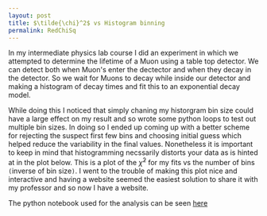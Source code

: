 ```yaml
---
layout: post
title: $\tilde{\chi}^2$ vs Histogram binning
permalink: RedChiSq
---
```


In my intermediate physics lab course I did an experiment in which we attempted to determine the lifetime of a Muon using a table top detector. We can detect both when Muon's enter the dectector and when they decay in the detector. So we wait for Muons to decay while inside our detector and making a histogram of decay times and fit this to an exponential decay model. 


While doing this I noticed that simply chaning my historgram bin size could have a large effect on my result and so wrote some python loops to test out multiple bin sizes. In doing so I ended up coming up with a better scheme for rejecting the suspect first few bins and choosing initial guess which helped reduce the variability in the final values. Nonetheless it is important to keep in mind that histogramming necssarily distorts your data as is hinted at in the plot below. This is a plot of the $\tilde{\chi}^2$ for my fits vs the number of bins `(`inverse of bin size`)`. I went to the trouble of making this plot nice and interactive and having a website seemed the easiest solution to share it with my professor and so now I have a website.  

The python notebook used for the analysis can be seen [here](/assets/files/Muon_Analysis.html)

<link
    href="http://cdn.pydata.org/bokeh/release/bokeh-0.10.0.min.css"
    rel="stylesheet" type="text/css">
    
<script src="http://cdn.pydata.org/bokeh/release/bokeh-0.10.0.min.js"></script>
<script type="text/javascript">
                 Bokeh.$(function() {
                 var all_models = [{"type": "Grid", "attributes": {"doc": "c4ad9999-1f37-4aef-939d-8ae4d0ccb175", "dimension": 0, "ticker": {"type": "BasicTicker", "id": "f966a68c-2a48-4de2-9055-d745ec2182d7"}, "plot": {"type": "Plot", "id": "25a35608-0709-4976-ad05-44312ebbe954"}, "grid_line_width": {"value": 1}, "grid_line_color": {"value": "white"}, "id": "6fe2ae0f-e7ff-439c-92b4-9e7e8a9f6d6d", "tags": []}, "id": "6fe2ae0f-e7ff-439c-92b4-9e7e8a9f6d6d"}, {"type": "ToolEvents", "attributes": {"tags": [], "geometries": [], "doc": "c4ad9999-1f37-4aef-939d-8ae4d0ccb175", "id": "56cf1a70-4b53-4ddd-81e5-f9704fee8cf8"}, "id": "56cf1a70-4b53-4ddd-81e5-f9704fee8cf8"}, {"type": "PlotContext", "attributes": {"tags": [], "children": [{"type": "Plot", "id": "25a35608-0709-4976-ad05-44312ebbe954"}], "doc": "c4ad9999-1f37-4aef-939d-8ae4d0ccb175", "id": "66878439-40e0-4541-aa46-da3436d88fc9"}, "id": "66878439-40e0-4541-aa46-da3436d88fc9"}, {"type": "GlyphRenderer", "attributes": {"nonselection_glyph": null, "selection_glyph": null, "glyph": {"type": "X", "id": "740d505d-b113-4aa9-af2c-ecc589d5da04"}, "tags": [], "doc": "c4ad9999-1f37-4aef-939d-8ae4d0ccb175", "data_source": {"type": "ColumnDataSource", "id": "99879399-5424-4db5-ac64-c77dbfe16194"}, "id": "802230a7-d2b4-443a-a832-ef0c33b1b13f"}, "id": "802230a7-d2b4-443a-a832-ef0c33b1b13f"}, {"type": "Grid", "attributes": {"doc": "c4ad9999-1f37-4aef-939d-8ae4d0ccb175", "dimension": 1, "ticker": {"type": "BasicTicker", "id": "cace7a4d-e396-4967-b789-810f9410e3cf"}, "plot": {"type": "Plot", "id": "25a35608-0709-4976-ad05-44312ebbe954"}, "grid_line_width": {"value": 1}, "grid_line_color": {"value": "white"}, "id": "d9f1d7f4-88a1-4e63-ae02-f03228eb335b", "tags": []}, "id": "d9f1d7f4-88a1-4e63-ae02-f03228eb335b"}, {"type": "BasicTickFormatter", "attributes": {"doc": "c4ad9999-1f37-4aef-939d-8ae4d0ccb175", "id": "947a3938-0afc-481a-8d27-7bb74de8fade", "tags": []}, "id": "947a3938-0afc-481a-8d27-7bb74de8fade"}, {"type": "BasicTickFormatter", "attributes": {"doc": "c4ad9999-1f37-4aef-939d-8ae4d0ccb175", "id": "4761e9a1-42c8-42aa-8556-b08938f041bf", "tags": []}, "id": "4761e9a1-42c8-42aa-8556-b08938f041bf"}, {"type": "GlyphRenderer", "attributes": {"nonselection_glyph": null, "selection_glyph": null, "glyph": {"type": "Circle", "id": "8a67b7f7-f5f4-44f7-a66b-0cc5643e94e2"}, "tags": [], "doc": "c4ad9999-1f37-4aef-939d-8ae4d0ccb175", "data_source": {"type": "ColumnDataSource", "id": "115c60fe-93a1-40d6-acad-714bc78c0b6d"}, "id": "d58ef2c1-317f-47b6-acae-49697b70c2d9"}, "id": "d58ef2c1-317f-47b6-acae-49697b70c2d9"}, {"type": "DataRange1d", "attributes": {"callback": null, "tags": [], "renderers": [], "names": [], "doc": "c4ad9999-1f37-4aef-939d-8ae4d0ccb175", "id": "ac485abc-14b0-4aec-a378-beedfd02e690"}, "id": "ac485abc-14b0-4aec-a378-beedfd02e690"}, {"type": "BasicTicker", "attributes": {"mantissas": [2, 5, 10], "tags": [], "doc": "c4ad9999-1f37-4aef-939d-8ae4d0ccb175", "id": "cace7a4d-e396-4967-b789-810f9410e3cf"}, "id": "cace7a4d-e396-4967-b789-810f9410e3cf"}, {"type": "BoxZoomTool", "attributes": {"tags": [], "plot": {"type": "Plot", "id": "25a35608-0709-4976-ad05-44312ebbe954"}, "doc": "c4ad9999-1f37-4aef-939d-8ae4d0ccb175", "dimensions": ["width", "height"], "id": "452b662c-24f9-47e2-81bd-da71a38a128b"}, "id": "452b662c-24f9-47e2-81bd-da71a38a128b"}, {"type": "DataRange1d", "attributes": {"callback": null, "tags": [], "renderers": [], "names": [], "doc": "c4ad9999-1f37-4aef-939d-8ae4d0ccb175", "id": "5667730b-2c22-4e64-8f9f-34bfaf048908"}, "id": "5667730b-2c22-4e64-8f9f-34bfaf048908"}, {"type": "LinearAxis", "attributes": {"axis_label_text_font_size": {"value": "11.000000pt"}, "ticker": {"type": "BasicTicker", "id": "cace7a4d-e396-4967-b789-810f9410e3cf"}, "axis_label_text_font": "sans-serif", "id": "2d58bcd5-a525-45c2-b289-0e9642d1d91d", "axis_label": "Reduced ChiSq", "major_label_text_font": "sans-serif", "plot": {"type": "Plot", "id": "25a35608-0709-4976-ad05-44312ebbe954"}, "doc": "c4ad9999-1f37-4aef-939d-8ae4d0ccb175", "formatter": {"type": "BasicTickFormatter", "id": "4761e9a1-42c8-42aa-8556-b08938f041bf"}, "axis_label_text_font_style": "normal", "major_label_text_font_style": "normal", "major_label_text_font_size": {"value": "10.000000pt"}, "tags": []}, "id": "2d58bcd5-a525-45c2-b289-0e9642d1d91d"}, {"type": "HelpTool", "attributes": {"tags": [], "plot": {"type": "Plot", "id": "25a35608-0709-4976-ad05-44312ebbe954"}, "doc": "c4ad9999-1f37-4aef-939d-8ae4d0ccb175", "id": "54e5aa48-7813-4773-92e7-7ecf8d1e40bd"}, "id": "54e5aa48-7813-4773-92e7-7ecf8d1e40bd"}, {"type": "ColumnDataSource", "attributes": {"doc": "c4ad9999-1f37-4aef-939d-8ae4d0ccb175", "column_names": ["Series 0", "Series 1"], "data": {"Series 0": [10.0, 11.0, 12.0, 13.0, 14.0, 15.0, 16.0, 17.0, 18.0, 19.0, 20.0, 21.0, 22.0, 23.0, 24.0, 25.0, 26.0, 27.0, 28.0, 29.0, 30.0, 31.0, 32.0, 33.0, 34.0, 35.0, 36.0, 37.0, 38.0, 39.0, 40.0, 41.0, 42.0, 43.0, 44.0, 45.0, 46.0, 47.0, 48.0, 49.0, 50.0, 51.0, 52.0, 53.0, 54.0, 55.0, 56.0, 57.0, 58.0, 59.0, 60.0, 61.0, 62.0, 63.0, 64.0, 65.0, 66.0, 67.0, 68.0, 69.0, 70.0, 71.0, 72.0, 73.0, 74.0, 75.0, 76.0, 77.0, 78.0, 79.0, 80.0, 81.0, 82.0, 83.0, 84.0, 85.0, 86.0, 87.0, 88.0, 89.0, 90.0, 91.0, 92.0, 93.0, 94.0, 95.0, 96.0, 97.0, 98.0, 99.0, 100.0, 101.0, 102.0, 103.0, 104.0, 105.0, 106.0, 107.0, 108.0, 109.0, 110.0, 111.0, 112.0, 113.0, 114.0, 115.0, 116.0, 117.0, 118.0, 119.0, 120.0, 121.0, 122.0, 123.0, 124.0, 125.0, 126.0, 127.0, 128.0, 129.0, 130.0, 131.0, 132.0, 133.0, 134.0, 135.0, 136.0, 137.0, 138.0, 139.0, 140.0, 141.0, 142.0, 143.0, 144.0, 145.0, 146.0, 147.0, 148.0, 149.0, 150.0, 151.0, 152.0, 153.0, 154.0, 155.0, 156.0, 157.0, 158.0, 159.0, 160.0, 161.0, 162.0, 163.0, 164.0, 165.0, 166.0, 167.0, 168.0, 169.0, 170.0, 171.0, 172.0, 173.0, 174.0, 175.0, 176.0, 177.0, 178.0, 179.0, 180.0, 181.0, 182.0, 183.0, 184.0, 185.0, 186.0, 187.0, 188.0, 189.0, 190.0, 191.0, 192.0, 193.0, 194.0, 195.0, 196.0, 197.0, 198.0, 199.0], "Series 1": [0.6707162899434128, 0.6420911553362976, 1.0072989698972563, 0.46521783096327457, 1.214144560803673, 0.24435832371238544, 0.6486158461415154, 0.4904201786800336, 0.7373861865072528, 0.8183766703822786, 0.5034992751569503, 0.7026246852006961, 0.4583349978452418, 0.3926965241335245, 0.7106952786322788, 0.6066729776858347, 0.7140055403796272, 0.3629286963292504, 0.8917167650785024, 0.7548963703535514, 0.4906106178308163, 0.6167756332682514, 0.4866785790305167, 0.6493535568608262, 0.41106732993739287, 0.7048912324374853, 0.6132631661923358, 0.5858454859416532, 0.7390909861673558, 0.488668453423405, 0.5368847116094584, 0.7072774126744226, 0.6743416302936872, 0.6276533278026556, 0.5878580543803562, 0.664890641427225, 0.5754482771994989, 0.7419459947638409, 0.6689625673075906, 0.7378287641912524, 0.8272204776063424, 0.60997118045647, 0.6461816940711882, 0.6568817253275057, 0.874336495095926, 0.7102636740645774, 0.8528174133913162, 0.7599748417469064, 0.7036151515244143, 0.8069166692284208, 0.8154686616769306, 0.7452586878775274, 0.8557911937960145, 0.6210413087173489, 1.2190666624009965, 0.5599294149729985, 0.9136322775218562, 0.7099471175142563, 0.7266300595258164, 0.7967950556512394, 1.0127020457093772, 0.7524766476617026, 0.7060890498418311, 0.7714856250318644, 1.0451421223323007, 0.7299493153156438, 0.9238136794451626, 0.7459242811324331, 0.8531583090704791, 0.7855176820396604, 0.9656784354345997, 0.8384373375784601, 0.9902950049365933, 0.8842357770656699, 0.8239488415268446, 1.0294536494512063, 0.9361369497755252, 1.0450722555967709, 1.1563330625732415, 0.6203708816437019, 0.9135024476225296, 0.7730875924688377, 0.9886392890443175, 1.0271209367867415, 0.9196559642604655, 0.9949010252171251, 0.9628817337223756, 1.0469561267968335, 0.9612605018784581, 0.795835377057134, 0.8191250620883993, 0.808626767461526, 1.0262500276048478, 0.7162303081372736, 0.8227084700453906, 1.1427294405304977, 0.9576876616508507, 1.2794397879761878, 0.9264244458114683, 0.9162384448744382, 0.8642075743504682, 0.8358269766642258, 1.015788535971304, 1.0556260208426638, 0.8787679372507365, 0.9707516811629395, 1.2533893179220785, 0.9378490795498865, 1.0820950817676178, 0.8539976122988894, 1.1155340887523197, 1.0661285762048691, 1.039798721235717, 0.9146177966763683, 0.8304145285883607, 0.846864182833651, 0.9414845847871317, 0.7570388137192835, 1.19167742494887, 0.9403615319991916, 0.8198308680472488, 1.1071289494179153, 1.259118519363661, 1.1694681017188597, 1.024529881938658, 1.1771923400658415, 0.934408998829814, 1.22006689984726, 0.9953939527805353, 1.0323112468983076, 1.1641286720081414, 0.9332843827448908, 0.8431588308236049, 0.8292725075567096, 0.8552991262844042, 0.940670693963178, 1.0656400784250455, 1.0411919148911752, 1.132870218804027, 1.240910200025388, 1.05567312677552, 1.0122476630387247, 1.168308572826784, 1.0705670211465559, 1.2059312750801257, 1.5653221643508828, 1.0012501308605037, 1.0643184196528372, 1.0728068344780017, 0.9946289130098344, 1.2885450416174598, 0.8814657888519353, 1.0393111908722674, 0.9961136118150369, 0.9591326104928439, 1.1079714171592725, 0.902138646675907, 0.8193469670454342, 1.1569786929484227, 1.0181642595937574, 1.126563627323591, 1.0072087178143148, 0.9945450232545981, 1.2046218219724194, 1.2099804685037012, 1.1219114265338, 1.0442794158081175, 1.2606999312036962, 1.2119429046313575, 1.245169846791505, 1.1821539821758758, 1.1402845862392232, 1.3160957124504185, 1.2393780588623933, 1.258551649734338, 1.311241654658646, 1.2996062016851193, 1.164496382195483, 1.336107101137325, 1.2032447538189173, 1.08380074356766, 1.2368308234461842, 1.2039039162928036, 1.0024985537319502, 1.1225497957456074, 0.9659632770399929, 1.1268786746050503, 1.106057561498524, 1.0058729204838113, 0.9884459266830264]}, "tags": [], "callback": null, "selected": {"1d": {"indices": []}, "2d": {"indices": []}, "0d": {"indices": [], "flag": false}}, "id": "115c60fe-93a1-40d6-acad-714bc78c0b6d"}, "id": "115c60fe-93a1-40d6-acad-714bc78c0b6d"}, {"type": "LinearAxis", "attributes": {"axis_label_text_font_size": {"value": "11.000000pt"}, "ticker": {"type": "BasicTicker", "id": "f966a68c-2a48-4de2-9055-d745ec2182d7"}, "axis_label_text_font": "sans-serif", "id": "2668c989-c65c-4b2e-8661-22efebd4dbd9", "axis_label": "Number of Bins", "major_label_text_font": "sans-serif", "plot": {"type": "Plot", "id": "25a35608-0709-4976-ad05-44312ebbe954"}, "doc": "c4ad9999-1f37-4aef-939d-8ae4d0ccb175", "formatter": {"type": "BasicTickFormatter", "id": "947a3938-0afc-481a-8d27-7bb74de8fade"}, "axis_label_text_font_style": "normal", "major_label_text_font_style": "normal", "major_label_text_font_size": {"value": "10.000000pt"}, "tags": []}, "id": "2668c989-c65c-4b2e-8661-22efebd4dbd9"}, {"type": "ResetTool", "attributes": {"tags": [], "plot": {"type": "Plot", "id": "25a35608-0709-4976-ad05-44312ebbe954"}, "doc": "c4ad9999-1f37-4aef-939d-8ae4d0ccb175", "id": "a096e9ea-084f-448c-b158-ff2230d1b16a"}, "id": "a096e9ea-084f-448c-b158-ff2230d1b16a"}, {"type": "BasicTicker", "attributes": {"mantissas": [2, 5, 10], "tags": [], "doc": "c4ad9999-1f37-4aef-939d-8ae4d0ccb175", "id": "f966a68c-2a48-4de2-9055-d745ec2182d7"}, "id": "f966a68c-2a48-4de2-9055-d745ec2182d7"}, {"type": "ColumnDataSource", "attributes": {"doc": "c4ad9999-1f37-4aef-939d-8ae4d0ccb175", "column_names": ["name"], "data": {"name": "ax_end"}, "tags": [], "callback": null, "selected": {"1d": {"indices": []}, "2d": {"indices": []}, "0d": {"indices": [], "flag": false}}, "id": "99879399-5424-4db5-ac64-c77dbfe16194"}, "id": "99879399-5424-4db5-ac64-c77dbfe16194"}, {"type": "Circle", "attributes": {"line_alpha": {"value": 1.0}, "tags": [], "doc": "c4ad9999-1f37-4aef-939d-8ae4d0ccb175", "x": {"field": "Series 0"}, "line_color": {"value": "#000000"}, "fill_alpha": {"value": 1.0}, "fill_color": {"value": "#000000"}, "line_width": {"value": 0.0}, "y": {"field": "Series 1"}, "size": {"value": 7.0, "units": "screen"}, "id": "8a67b7f7-f5f4-44f7-a66b-0cc5643e94e2"}, "id": "8a67b7f7-f5f4-44f7-a66b-0cc5643e94e2"}, {"type": "WheelZoomTool", "attributes": {"tags": [], "plot": {"type": "Plot", "id": "25a35608-0709-4976-ad05-44312ebbe954"}, "doc": "c4ad9999-1f37-4aef-939d-8ae4d0ccb175", "dimensions": ["width", "height"], "id": "6e196816-1efd-4fa5-8a47-a2f28aac34fd"}, "id": "6e196816-1efd-4fa5-8a47-a2f28aac34fd"}, {"type": "Plot", "attributes": {"right": [], "tool_events": {"type": "ToolEvents", "id": "56cf1a70-4b53-4ddd-81e5-f9704fee8cf8"}, "extra_y_ranges": {}, "id": "25a35608-0709-4976-ad05-44312ebbe954", "doc": "c4ad9999-1f37-4aef-939d-8ae4d0ccb175", "x_range": {"type": "DataRange1d", "id": "ac485abc-14b0-4aec-a378-beedfd02e690"}, "left": [{"type": "LinearAxis", "id": "2d58bcd5-a525-45c2-b289-0e9642d1d91d"}], "background_fill": "#EAEAF2", "tags": [], "plot_width": 640, "below": [{"type": "LinearAxis", "id": "2668c989-c65c-4b2e-8661-22efebd4dbd9"}], "extra_x_ranges": {}, "y_range": {"type": "DataRange1d", "id": "5667730b-2c22-4e64-8f9f-34bfaf048908"}, "renderers": [{"type": "LinearAxis", "id": "2668c989-c65c-4b2e-8661-22efebd4dbd9"}, {"type": "Grid", "id": "6fe2ae0f-e7ff-439c-92b4-9e7e8a9f6d6d"}, {"type": "LinearAxis", "id": "2d58bcd5-a525-45c2-b289-0e9642d1d91d"}, {"type": "Grid", "id": "d9f1d7f4-88a1-4e63-ae02-f03228eb335b"}, {"type": "GlyphRenderer", "id": "802230a7-d2b4-443a-a832-ef0c33b1b13f"}, {"type": "GlyphRenderer", "id": "d58ef2c1-317f-47b6-acae-49697b70c2d9"}], "title": "", "above": [], "tools": [{"type": "PanTool", "id": "a07f3421-18e1-4c7e-87d9-ee8fdb1c0a2d"}, {"type": "WheelZoomTool", "id": "6e196816-1efd-4fa5-8a47-a2f28aac34fd"}, {"type": "BoxZoomTool", "id": "452b662c-24f9-47e2-81bd-da71a38a128b"}, {"type": "PreviewSaveTool", "id": "0fd2374d-2d70-4085-ac97-b0eda78ba98b"}, {"type": "ResizeTool", "id": "e2381769-0836-4c9e-aac3-512707127808"}, {"type": "ResetTool", "id": "a096e9ea-084f-448c-b158-ff2230d1b16a"}, {"type": "HelpTool", "id": "54e5aa48-7813-4773-92e7-7ecf8d1e40bd"}], "plot_height": 440}, "id": "25a35608-0709-4976-ad05-44312ebbe954"}, {"type": "ResizeTool", "attributes": {"tags": [], "plot": {"type": "Plot", "id": "25a35608-0709-4976-ad05-44312ebbe954"}, "doc": "c4ad9999-1f37-4aef-939d-8ae4d0ccb175", "id": "e2381769-0836-4c9e-aac3-512707127808"}, "id": "e2381769-0836-4c9e-aac3-512707127808"}, {"type": "PreviewSaveTool", "attributes": {"tags": [], "plot": {"type": "Plot", "id": "25a35608-0709-4976-ad05-44312ebbe954"}, "doc": "c4ad9999-1f37-4aef-939d-8ae4d0ccb175", "id": "0fd2374d-2d70-4085-ac97-b0eda78ba98b"}, "id": "0fd2374d-2d70-4085-ac97-b0eda78ba98b"}, {"type": "PanTool", "attributes": {"tags": [], "plot": {"type": "Plot", "id": "25a35608-0709-4976-ad05-44312ebbe954"}, "doc": "c4ad9999-1f37-4aef-939d-8ae4d0ccb175", "dimensions": ["width", "height"], "id": "a07f3421-18e1-4c7e-87d9-ee8fdb1c0a2d"}, "id": "a07f3421-18e1-4c7e-87d9-ee8fdb1c0a2d"}, {"type": "X", "attributes": {"doc": "c4ad9999-1f37-4aef-939d-8ae4d0ccb175", "id": "740d505d-b113-4aa9-af2c-ecc589d5da04", "tags": []}, "id": "740d505d-b113-4aa9-af2c-ecc589d5da04"}];
                 Bokeh.load_models(all_models);
                 var plots = [{'modeltype': 'PlotContext', 'modelid': '66878439-40e0-4541-aa46-da3436d88fc9', 'elementid': 'd22f30b2-43bb-4543-b732-7d387f2d017e'}];
                 for (idx in plots) {
                   var plot = plots[idx];
                   var model = Bokeh.Collections(plot.modeltype).get(plot.modelid);
                   Bokeh.logger.info('Realizing plot:')
                   Bokeh.logger.info(' - modeltype: ' + plot.modeltype);
                   Bokeh.logger.info(' - modelid: ' + plot.modelid);
                   Bokeh.logger.info(' - elementid: ' + plot.elementid);
                   var view = new model.default_view({
                     model: model,
                     el: '#' + plot.elementid
                   });
                   Bokeh.index[plot.modelid] = view;
                 }
             });
             </script>

<div class="plotdiv" id="d22f30b2-43bb-4543-b732-7d387f2d017e"></div>
